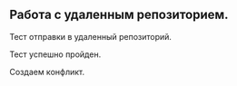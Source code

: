 ## Работа с удаленным репозиторием.

Тест отправки в удаленный репозиторий.

Тест успешно пройден.

Создаем конфликт.
